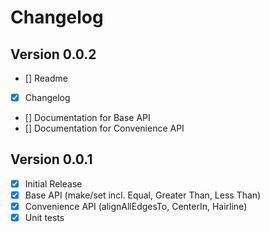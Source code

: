 # Changelog

## Version 0.0.2

- [] Readme
- [x] Changelog
- [] Documentation for Base API
- [] Documentation for Convenience API

## Version 0.0.1

- [x] Initial Release
- [x] Base API (make/set incl. Equal, Greater Than, Less Than)
- [x] Convenience API (alignAllEdgesTo, CenterIn, Hairline)
- [x] Unit tests
